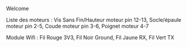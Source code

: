 Welcome

Liste des moteurs :
    Vis Sans Fin/Hauteur moteur pin 12-13,
    Socle/épaule moteur pin 2-5,
    Coude moteur pin 3-6,
    Poignet moteur 4-7

Module Wifi :
    Fil Rouge 3V3,
    Fil Noir Ground,
    Fil Jaune RX,
    Fil Vert TX